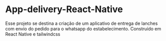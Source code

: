 # App-delivery-React-Native
Esse projeto se destina a criação de um aplicativo de entrega de lanches com envio do pedido para o whatsapp do estabelecimento. Construído em React Native e tailwindcss

